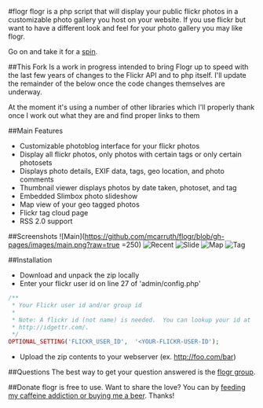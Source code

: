 #flogr
flogr is a php script that will display your public flickr photos in a customizable photo gallery you host on your website. If you use flickr but want to have a different look and feel for your photo gallery you may like flogr. 

Go on and take it for a [spin](http://flogr.mikecarruth.org/).

##This Fork	
Is a work in progress intended to bring Flogr up to speed with the last few years of changes to the Flickr API and to php itself. I'll update the remainder of the below once the code changes themselves are underway.

At the moment it's using a number of other libraries which I'll properly thank once I work out what they are and find proper links to them

##Main Features
- Customizable photoblog interface for your flickr photos
- Display all flickr photos, only photos with certain tags or only certain photosets
- Displays photo details, EXIF data, tags, geo location, and photo comments
- Thumbnail viewer displays photos by date taken, photoset, and tag
- Embedded Slimbox photo slideshow
- Map view of your geo tagged photos
- Flickr tag cloud page
- RSS 2.0 support

##Screenshots
![Main](https://github.com/mcarruth/flogr/blob/gh-pages/images/main.png?raw=true =250)
![Recent](https://github.com/mcarruth/flogr/blob/gh-pages/images/recent.png?raw=true)
![Slide](https://github.com/mcarruth/flogr/blob/gh-pages/images/slide.png?raw=true)
![Map](https://github.com/mcarruth/flogr/blob/gh-pages/images/map.png?raw=true)
![Tag](https://github.com/mcarruth/flogr/blob/gh-pages/images/tag.png?raw=true)

##Installation
- Download and unpack the zip locally
- Enter your flickr user id on line 27 of 'admin/config.php'
```php
/**
 * Your Flickr user id and/or group id 
 *
 * Note: A flickr id (not name) is needed.  You can lookup your id at 
 * http://idgettr.com/.
 */
OPTIONAL_SETTING('FLICKR_USER_ID',  '<YOUR-FLICKR-USER-ID');
```
- Upload the zip contents to your webserver (ex. http://foo.com/bar)

##Questions
The best way to get your question answered is the [flogr group](https://groups.google.com/forum/m/#!forum/flogr). 

##Donate
flogr is free to use. Want to share the love? You can by [feeding my caffeine addiction or buying me a beer](https://www.paypal.com/cgi-bin/webscr?cmd=_s-xclick&hosted_button_id=9896181). Thanks!
